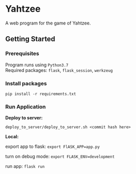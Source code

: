 # Yahtzee

A web program for the game of Yahtzee.

## Getting Started

### Prerequisites
Program runs using `Python3.7`  
Required packages: `flask`, `flask_session`, `werkzeug`

### Install packages
`pip install -r requirements.txt`

### Run Application

**Deploy to server:** 
 
`deploy_to_server/deploy_to_server.sh <commit hash here>`

**Local:** 

export app to flask: `export FlASK_APP=app.py`  
 
turn on debug mode: `export FLASK_ENV=development` 
 
run app: `flask run`
